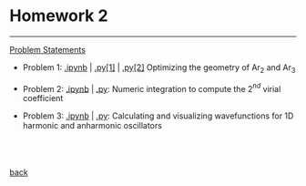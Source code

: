 # Homework 2
------------------------
[Problem Statements](./homework_2_numerics.pdf)

- Problem 1: [.ipynb](./optimize_Ar.ipynb) | [.py[1]](optimize_argon_dimer.py) | [.py[2]](optimize_argon_trimer.py) Optimizing the geometry of Ar$_2$ and Ar$_3$

- Problem 2: [.ipynb](./compute_b2v.ipynb) | [.py](compute_b2v.py): Numeric integration to compute the 2$^{nd}$ virial coefficient

- Problem 3: [.ipynb](./oscillators.ipynb) | [.py](oscillator.py): Calculating and visualizing wavefunctions for 1D harmonic and anharmonic oscillators

<br><br><br>
[back](../README.md)